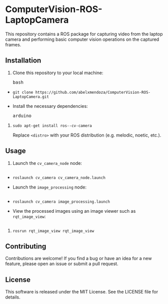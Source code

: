 # ComputerVision-ROS-LaptopCamera

This repository contains a ROS package for capturing video from the laptop camera and performing basic computer vision operations on the captured frames.

## Installation

1. Clone this repository to your local machine:
   <pre><div class="bg-black rounded-md mb-4"><div class="flex items-center relative text-gray-200 bg-gray-800 px-4 py-2 text-xs font-sans justify-between rounded-t-md"><span>bash</span></div></div></pre>

* <pre><div class="bg-black rounded-md mb-4"><div class="p-4 overflow-y-auto"><code class="!whitespace-pre hljs language-bash">git clone https://github.com/abelxmendoza/ComputerVision-ROS-LaptopCamera.git
  </code></div></div></pre>
* Install the necessary dependencies:
  <pre><div class="bg-black rounded-md mb-4"><div class="flex items-center relative text-gray-200 bg-gray-800 px-4 py-2 text-xs font-sans justify-between rounded-t-md"><span>arduino</span></div></div></pre>

1. <pre><div class="bg-black rounded-md mb-4"><div class="p-4 overflow-y-auto"><code class="!whitespace-pre hljs language-arduino">sudo apt-get install ros-<distro>-cv-camera
   </code></div></div></pre>

   Replace `<distro>` with your ROS distribution (e.g. melodic, noetic, etc.).

## Usage

1. Launch the `cv_camera_node` node:
   <pre><div class="bg-black rounded-md mb-4"><div class="flex items-center relative text-gray-200 bg-gray-800 px-4 py-2 text-xs font-sans justify-between rounded-t-md"></div></div></pre>

* <pre><div class="bg-black rounded-md mb-4"><div class="p-4 overflow-y-auto"><code class="!whitespace-pre hljs">roslaunch cv_camera cv_camera_node.launch
  </code></div></div></pre>
* Launch the `image_processing` node:
  <pre><div class="bg-black rounded-md mb-4"><div class="flex items-center relative text-gray-200 bg-gray-800 px-4 py-2 text-xs font-sans justify-between rounded-t-md"></div></div></pre>
* <pre><div class="bg-black rounded-md mb-4"><div class="p-4 overflow-y-auto"><code class="!whitespace-pre hljs">roslaunch cv_camera image_processing.launch
  </code></div></div></pre>
* View the processed images using an image viewer such as `rqt_image_view`:
  <pre><div class="bg-black rounded-md mb-4"><div class="flex items-center relative text-gray-200 bg-gray-800 px-4 py-2 text-xs font-sans justify-between rounded-t-md"></div></div></pre>

1. <pre><div class="bg-black rounded-md mb-4"><div class="p-4 overflow-y-auto"><code class="!whitespace-pre hljs">rosrun rqt_image_view rqt_image_view
   </code></div></div></pre>

## Contributing

Contributions are welcome! If you find a bug or have an idea for a new feature, please open an issue or submit a pull request.

## License

This software is released under the MIT License. See the LICENSE file for details.
